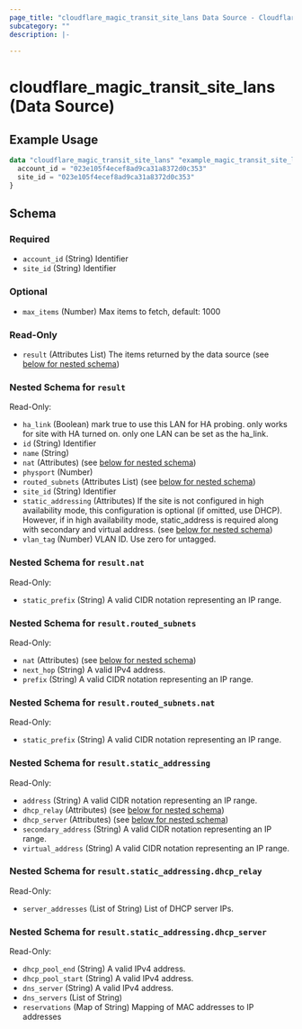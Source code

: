 ```yaml
---
page_title: "cloudflare_magic_transit_site_lans Data Source - Cloudflare"
subcategory: ""
description: |-
  
---
```


# cloudflare_magic_transit_site_lans (Data Source)



## Example Usage

```terraform
data "cloudflare_magic_transit_site_lans" "example_magic_transit_site_lans" {
  account_id = "023e105f4ecef8ad9ca31a8372d0c353"
  site_id = "023e105f4ecef8ad9ca31a8372d0c353"
}
```

<!-- schema generated by tfplugindocs -->
## Schema

### Required

- `account_id` (String) Identifier
- `site_id` (String) Identifier

### Optional

- `max_items` (Number) Max items to fetch, default: 1000

### Read-Only

- `result` (Attributes List) The items returned by the data source (see [below for nested schema](#nestedatt--result))

<a id="nestedatt--result"></a>
### Nested Schema for `result`

Read-Only:

- `ha_link` (Boolean) mark true to use this LAN for HA probing. only works for site with HA turned on. only one LAN can be set as the ha_link.
- `id` (String) Identifier
- `name` (String)
- `nat` (Attributes) (see [below for nested schema](#nestedatt--result--nat))
- `physport` (Number)
- `routed_subnets` (Attributes List) (see [below for nested schema](#nestedatt--result--routed_subnets))
- `site_id` (String) Identifier
- `static_addressing` (Attributes) If the site is not configured in high availability mode, this configuration is optional (if omitted, use DHCP). However, if in high availability mode, static_address is required along with secondary and virtual address. (see [below for nested schema](#nestedatt--result--static_addressing))
- `vlan_tag` (Number) VLAN ID. Use zero for untagged.

<a id="nestedatt--result--nat"></a>
### Nested Schema for `result.nat`

Read-Only:

- `static_prefix` (String) A valid CIDR notation representing an IP range.


<a id="nestedatt--result--routed_subnets"></a>
### Nested Schema for `result.routed_subnets`

Read-Only:

- `nat` (Attributes) (see [below for nested schema](#nestedatt--result--routed_subnets--nat))
- `next_hop` (String) A valid IPv4 address.
- `prefix` (String) A valid CIDR notation representing an IP range.

<a id="nestedatt--result--routed_subnets--nat"></a>
### Nested Schema for `result.routed_subnets.nat`

Read-Only:

- `static_prefix` (String) A valid CIDR notation representing an IP range.



<a id="nestedatt--result--static_addressing"></a>
### Nested Schema for `result.static_addressing`

Read-Only:

- `address` (String) A valid CIDR notation representing an IP range.
- `dhcp_relay` (Attributes) (see [below for nested schema](#nestedatt--result--static_addressing--dhcp_relay))
- `dhcp_server` (Attributes) (see [below for nested schema](#nestedatt--result--static_addressing--dhcp_server))
- `secondary_address` (String) A valid CIDR notation representing an IP range.
- `virtual_address` (String) A valid CIDR notation representing an IP range.

<a id="nestedatt--result--static_addressing--dhcp_relay"></a>
### Nested Schema for `result.static_addressing.dhcp_relay`

Read-Only:

- `server_addresses` (List of String) List of DHCP server IPs.


<a id="nestedatt--result--static_addressing--dhcp_server"></a>
### Nested Schema for `result.static_addressing.dhcp_server`

Read-Only:

- `dhcp_pool_end` (String) A valid IPv4 address.
- `dhcp_pool_start` (String) A valid IPv4 address.
- `dns_server` (String) A valid IPv4 address.
- `dns_servers` (List of String)
- `reservations` (Map of String) Mapping of MAC addresses to IP addresses


